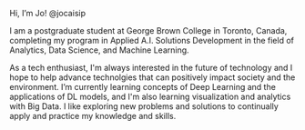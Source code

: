 Hi, I’m Jo! @jocaisip

I am a postgraduate student at George Brown College in Toronto, Canada, completing my program in Applied A.I. Solutions Development in the field of Analytics, Data Science, and Machine Learning. 

As a tech enthusiast, I'm always interested in the future of technology and I hope to help advance technolgies that can positively impact society and the environment. 
I’m currently learning concepts of Deep Learning and the applications of DL models, and I'm also learning visualization and analytics with Big Data. I like exploring new problems and solutions to continually apply and practice my knowledge and skills.


<!---
jocaisip/jocaisip is a ✨ special ✨ repository because its `README.md` (this file) appears on your GitHub profile.
You can click the Preview link to take a look at your changes.
--->

